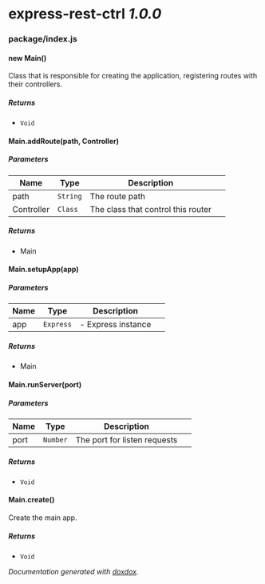 # express-rest-ctrl *1.0.0*



### package/index.js


#### new Main() 

Class that is responsible for creating the application, registering routes with their controllers.






##### Returns


- `Void`



#### Main.addRoute(path, Controller) 






##### Parameters

| Name | Type | Description |  |
| ---- | ---- | ----------- | -------- |
| path | `String`  | The route path | &nbsp; |
| Controller | `Class`  | The class that control this router | &nbsp; |




##### Returns


-  Main



#### Main.setupApp(app) 






##### Parameters

| Name | Type | Description |  |
| ---- | ---- | ----------- | -------- |
| app | `Express`  | - Express instance | &nbsp; |




##### Returns


-  Main



#### Main.runServer(port) 






##### Parameters

| Name | Type | Description |  |
| ---- | ---- | ----------- | -------- |
| port | `Number`  | The port for listen requests | &nbsp; |




##### Returns


- `Void`



#### Main.create() 

Create the main app.






##### Returns


- `Void`




*Documentation generated with [doxdox](https://github.com/neogeek/doxdox).*
